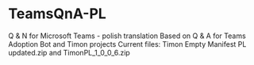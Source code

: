 # TeamsQnA-PL
Q &amp; N for Microsoft Teams - polish translation
Based on Q & A for Teams Adoption Bot and Timon projects
Current files:
Timon Empty Manifest PL updated.zip
and
TimonPL_1_0_0_6.zip
